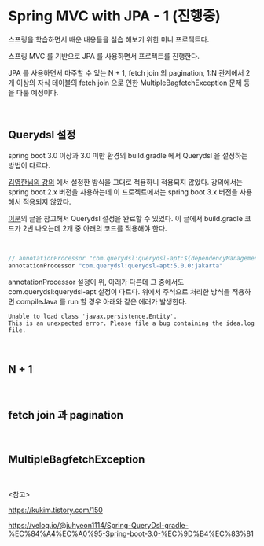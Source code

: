 # Spring MVC with JPA - 1 (진행중)

스프링을 학습하면서 배운 내용들을 실습 해보기 위한 미니 프로젝트다.

스프링 MVC 를 기반으로 JPA 를 사용하면서 프로젝트를 진행한다.

JPA 를 사용하면서 마주할 수 있는 N + 1, fetch join 의 pagination, 1:N 관계에서 2개 이상의 자식 테이블의 fetch join 으로 인한 MultipleBagfetchException 문제 등을 다룰 예정이다.

<br>

## Querydsl 설정

spring boot 3.0 이상과 3.0 미만 환경의 build.gradle 에서 Querydsl 을 설정하는 방법이 다르다.

[김영한님의 강의](https://www.inflearn.com/course/%EC%8A%A4%ED%94%84%EB%A7%81-db-2) 에서 설정한 방식을 그대로 적용하니 적용되지 않았다. 강의에서는 spring boot 2.x 버전을 사용하는데 이 프로젝트에서는 spring boot 3.x 버전을 사용해서 적용되지 않았다.

[이분](https://velog.io/@juhyeon1114/Spring-QueryDsl-gradle-%EC%84%A4%EC%A0%95-Spring-boot-3.0-%EC%9D%B4%EC%83%81)의 글을 참고해서 Querydsl 설정을 완료할 수 있었다. 이 글에서 build.gradle 코드가 2번 나오는데 2개 중 아래의 코드를 적용해야 한다.

<br>

```groovy
// annotationProcessor "com.querydsl:querydsl-apt:${dependencyManagement.importedProperties['querydsl.version']}:jakarta"
annotationProcessor "com.querydsl:querydsl-apt:5.0.0:jakarta"
```

annotationProcessor 설정이 위, 아래가 다른데 그 중에서도 com.querydsl:querydsl-apt 설정이 다르다. 위에서 주석으로 처리한 방식을 적용하면 compileJava 를 run 할 경우 아래와 같은 에러가 발생한다.

```
Unable to load class 'javax.persistence.Entity'.
This is an unexpected error. Please file a bug containing the idea.log file.
```

<br>

## N + 1



<br>

## fetch join 과 pagination



<br>

## MultipleBagfetchException



<br>

<참고>

https://kukim.tistory.com/150

https://velog.io/@juhyeon1114/Spring-QueryDsl-gradle-%EC%84%A4%EC%A0%95-Spring-boot-3.0-%EC%9D%B4%EC%83%81